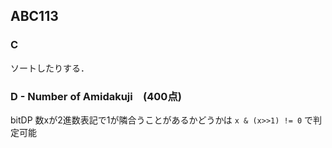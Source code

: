 ## ABC113

### C
ソートしたりする．

### D - Number of Amidakuji　(400点)
bitDP
数xが2進数表記で1が隣合うことがあるかどうかは
`x & (x>>1) != 0`
で判定可能
